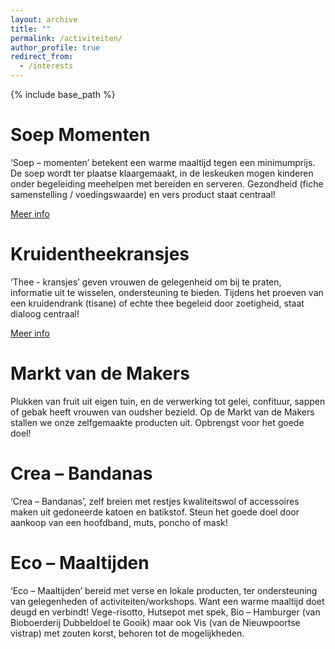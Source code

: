 ```yaml
---
layout: archive
title: ""
permalink: /activiteiten/
author_profile: true
redirect_from:
  - /interests
---
```


{% include base_path %}
  
Soep Momenten
======

‘Soep – momenten’ betekent een warme maaltijd tegen een minimumprijs. De soep wordt ter plaatse klaargemaakt, in de leskeuken mogen kinderen onder begeleiding meehelpen met bereiden en serveren. Gezondheid (fiche samenstelling / voedingswaarde) en vers product staat centraal!

[Meer info](https://cooking-classes.github.io/files/Soep.pdf)

Kruidentheekransjes
======

‘Thee - kransjes’ geven vrouwen de gelegenheid om bij te praten, informatie uit te wisselen, ondersteuning te bieden. Tijdens het proeven van een kruidendrank (tisane) of echte thee begeleid door zoetigheid, staat dialoog centraal!

[Meer info](https://cooking-classes.github.io/files/Thee.pdf)

Markt van de Makers
======

Plukken van fruit uit eigen tuin, en de verwerking tot gelei, confituur, sappen of gebak heeft vrouwen van oudsher bezield. Op de Markt van de Makers stallen we onze zelfgemaakte producten uit. Opbrengst voor het goede doel!

Crea – Bandanas
======

‘Crea – Bandanas’, zelf breien met restjes kwaliteitswol of accessoires maken uit gedoneerde katoen en batikstof. Steun het goede doel door aankoop van een hoofdband, muts, poncho of mask!

Eco – Maaltijden
======
‘Eco – Maaltijden’ bereid met verse en lokale producten, ter ondersteuning van gelegenheden of activiteiten/workshops. Want een warme maaltijd doet deugd en verbindt! Vege-risotto, Hutsepot met spek, Bio – Hamburger (van Bioboerderij Dubbeldoel te Gooik) maar ook Vis (van de Nieuwpoortse vistrap) met zouten korst, behoren tot de mogelijkheden.
